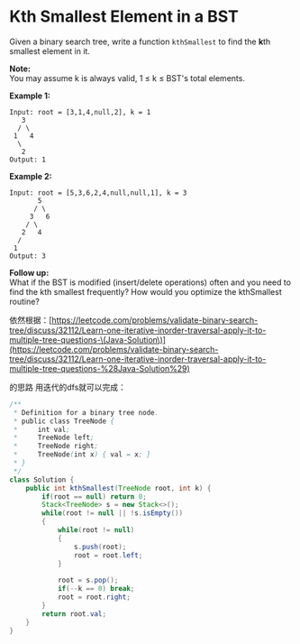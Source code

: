 # Kth Smallest Element in a BST

Given a binary search tree, write a function `kthSmallest` to find the **k**th smallest element in it.

**Note:**   
You may assume k is always valid, 1 ≤ k ≤ BST's total elements.

**Example 1:**

```text
Input: root = [3,1,4,null,2], k = 1
   3
  / \
 1   4
  \
   2
Output: 1
```

**Example 2:**

```text
Input: root = [5,3,6,2,4,null,null,1], k = 3
       5
      / \
     3   6
    / \
   2   4
  /
 1
Output: 3
```

**Follow up:**  
What if the BST is modified \(insert/delete operations\) often and you need to find the kth smallest frequently? How would you optimize the kthSmallest routine?

依然根据：[https://leetcode.com/problems/validate-binary-search-tree/discuss/32112/Learn-one-iterative-inorder-traversal-apply-it-to-multiple-tree-questions-\(Java-Solution\)](https://leetcode.com/problems/validate-binary-search-tree/discuss/32112/Learn-one-iterative-inorder-traversal-apply-it-to-multiple-tree-questions-%28Java-Solution%29)

的思路 用迭代的dfs就可以完成：

```java
/**
 * Definition for a binary tree node.
 * public class TreeNode {
 *     int val;
 *     TreeNode left;
 *     TreeNode right;
 *     TreeNode(int x) { val = x; }
 * }
 */
class Solution {
    public int kthSmallest(TreeNode root, int k) {
        if(root == null) return 0;
        Stack<TreeNode> s = new Stack<>();
        while(root != null || !s.isEmpty())
        {
            while(root != null)
            {
                s.push(root);
                root = root.left;
            }
            
            root = s.pop();
            if(--k == 0) break;
            root = root.right;
        }
        return root.val;
    }
}
```


